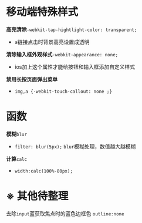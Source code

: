



# 移动端特殊样式

**高亮清除**`-webkit-tap-hightlight-color: transparent;`

- `a`链接点击时背景高亮设置成透明

**清除输入框外观样式**`-webkit-appearance: none;`

- ios加上这个属性才能给按钮和输入框添加自定义样式

**禁用长按页面弹出菜单**

- `img,a {-webkit-touch-callout: none ;}`



# 函数

**模糊**`blur`

- `filter: blur(5px);` `blur`模糊处理，数值越大越模糊

**计算**`calc`

- `width:calc(100%-80px);`



# ※ 其他待整理

去除`input`蓝获取焦点时的蓝色边框色 `outline:none`


